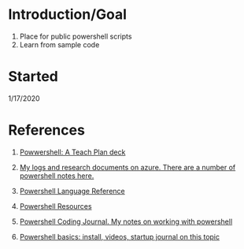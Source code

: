 # Introduction/Goal
1. Place for public powershell scripts
2. Learn from sample code

# Started
1/17/2020

# References
1. [Powwershell: A Teach Plan deck](https://docs.google.com/presentation/d/17LgXikzqjzey-awFk56NhVnG5KdXFMiqDuidpRkX42o/edit?usp=sharing)

2. [My logs and research documents on azure. There are a number of powershell notes here.](http://www.satyakomatineni.com/akc/display?url=NotesIMPTitlesURL&ownerUserId=satya&folderowner=satya&folderId=393&order_by_format=news)

3. [Powershell Language Reference](http://www.satyakomatineni.com/akc/display?url=DisplayNoteIMPURL&reportId=5568&ownerUserId=satya)

4. [Powershell Resources](http://www.satyakomatineni.com/akc/display?url=DisplayNoteIMPURL&reportId=5570&ownerUserId=satya)

5. [Powershell Coding Journal. My notes on working with powershell](http://www.satyakomatineni.com/akc/display?url=DisplayNoteIMPURL&reportId=5584&ownerUserId=satya)

6. [Powershell basics: install, videos, startup journal on this topic](http://www.satyakomatineni.com/akc/display?url=DisplayNoteIMPURL&reportId=5561&ownerUserId=satya)
